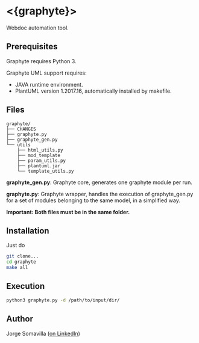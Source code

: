 # <{graphyte}>
Webdoc automation tool.

## Prerequisites

Graphyte requires Python 3.

Graphyte UML support requires:
- JAVA runtime environment.
- PlantUML version 1.2017.16, automatically installed by makefile.

## Files

```
graphyte/
├── CHANGES
├── graphyte.py
├── graphyte_gen.py
└── utils
    ├── html_utils.py
    ├── mod_template
    ├── param_utils.py
    ├── plantuml.jar
    └── template_utils.py
```

**graphyte_gen.py**: Graphyte core, generates one graphyte module per run.

**graphyte.py**: Graphyte wrapper, handles the execution of graphyte_gen.py for a set of modules belonging to the same model, in a simplified way.

**Important: Both files must be in the same folder.**

## Installation
Just do
``` bash
git clone...
cd graphyte
make all
```

## Execution

``` bash
python3 graphyte.py -d /path/to/input/dir/
```

## Author
Jorge Somavilla ([on LinkedIn](https://www.linkedin.com/in/jsomav/))